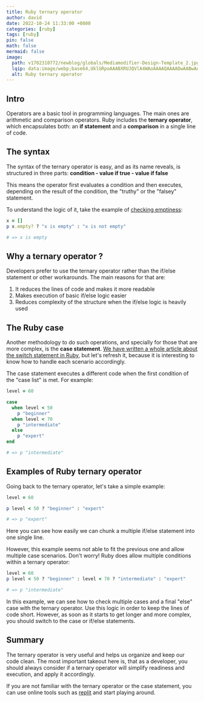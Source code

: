 ```yaml
---
title: Ruby ternary operator
author: david
date: 2022-10-24 11:33:00 +0800
categories: [ruby]
tags: [ruby]
pin: false
math: false
mermaid: false
image:
  path: v1702310772/newblog/globals/Mediamodifier-Design-Template_2.jpg
  lqip: data:image/webp;base64,UklGRpoAAABXRUJQVlA4WAoAAAAQAAAADwAABwAAQUxQSDIAAAARL0AmbZurmr57yyIiqE8oiG0bejIYEQTgqiDA9vqnsUSI6H+oAERp2HZ65qP/VIAWAFZQOCBCAAAA8AEAnQEqEAAIAAVAfCWkAALp8sF8rgRgAP7o9FDvMCkMde9PK7euH5M1m6VWoDXf2FkP3BqV0ZYbO6NA/VFIAAAA
  alt: Ruby ternary operator
---
```


## Intro

Operators are a basic tool in programming languages. The main ones are arithmetic and comparison operators. Ruby includes the **ternary operator**, which encapsulates both: an **if statement** and a **comparison** in a single line of code.

## The syntax

The syntax of the ternary operator is easy, and as its name reveals, is structured in three parts: **condition - value if true - value if false**

This means the operator first evaluates a condition and then executes, depending on the result of the condition, the "truthy" or the "falsey" statement.

To understand the logic of it, take the example of [checking emptiness](https://bootrails.com/blog/ruby-nil-vs-blank-vs-empty-vs-presence/):

```ruby
x = []
p x.empty? ? "x is empty" : "x is not empty"

# => x is empty
```

## Why a ternary operator ?

Developers prefer to use the ternary operator rather than the if/else statement or other workarounds. The main reasons for that are:

1. It reduces the lines of code and makes it more readable
2. Makes execution of basic if/else logic easier
3. Reduces complexity of the structure when the if/else logic is heavily used

## The Ruby case

Another methodology to do such operations, and specially for those that are more complex, is the **case statement**. [We have written a whole article about the switch statement in Ruby](https://bootrails.com/blog/switch-statement-ruby/), but let's refresh it, because it is interesting to know how to handle each scenario accordingly.

The case statement executes a different code when the first condition of the "case list" is met. For example:

```ruby
level = 60

case
  when level < 50
    p "beginner"
  when level < 70
    p "intermediate"
  else
    p "expert"
end

# => p "intermediate"
```

## Examples of Ruby ternary operator

Going back to the ternary operator, let's take a simple example:

```ruby
level = 60

p level < 50 ? "beginner" : "expert"

# => p "expert"
```

Here you can see how easily we can chunk a multiple if/else statement into one single line.

However, this example seems not able to fit the previous one and allow multiple case scenarios. Don't worry! Ruby does allow multiple conditions within a ternary operator:

```ruby
level = 60
p level < 50 ? "beginner" : level < 70 ? "intermediate" : "expert"

# => p "intermediate"
```

In this example, we can see how to check multiple cases and a final "else" case with the ternary operator. Use this logic in order to keep the lines of code short. However, as soon as it starts to get longer and more complex, you should switch to the case or if/else statements.

## Summary

The ternary operator is very useful and helps us organize and keep our code clean. The most important takeout here is, that as a developer, you should always consider if a ternary operator will simplify readiness and execution, and apply it accordingly.

If you are not familiar with the ternary operator or the case statement, you can use online tools such as <a href="https://replit.com/" target="_blank" >replit</a> and start playing around.